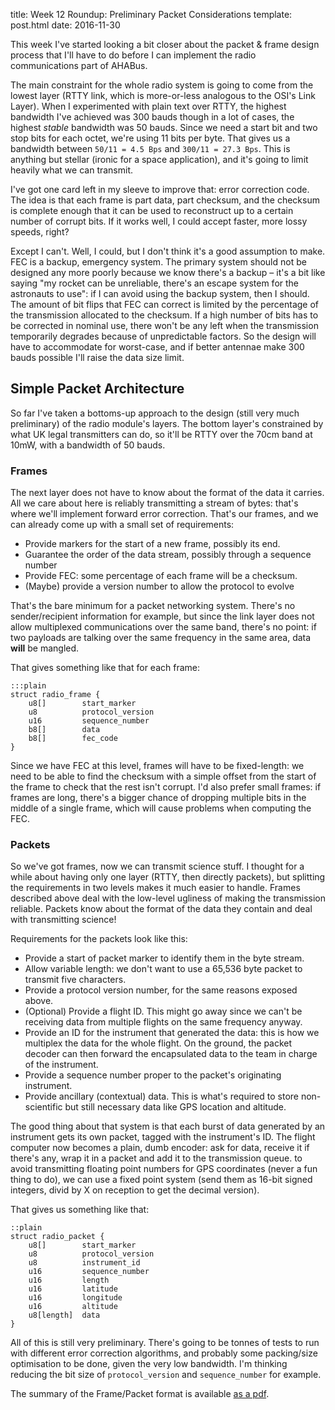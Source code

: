 title: Week 12 Roundup: Preliminary Packet Considerations 
template: post.html
date: 2016-11-30

This week I've started looking a bit closer about the packet & frame design
process that I'll have to do before I can implement the radio communications
part of AHABus.

The main constraint for the whole radio system is going to come from the lowest
layer (RTTY link, which is more-or-less analogous to the OSI's Link Layer). When
I experimented with plain text over RTTY, the highest bandwidth I've achieved
was 300 bauds though in a lot of cases, the highest _stable_ bandwidth was
50 bauds. Since we need a start bit and two stop bits for each octet, we're
using 11 bits per byte. That gives us a bandwidth between `50/11 = 4.5 Bps` and
`300/11 = 27.3 Bps`. This is anything but stellar (ironic for a space
application), and it's going to limit heavily what we can transmit.

I've got one card left in my sleeve to improve that: error correction code. The
idea is that each frame is part data, part checksum, and the checksum is
complete enough that it can be used to reconstruct up to a certain number of 
corrupt bits. If it works well, I could accept faster, more lossy speeds, right?

Except I can't. Well, I could, but I don't think it's a good assumption to make.
FEC is a backup, emergency system. The primary system should not be designed
any more poorly because we know there's a backup – it's a bit like saying "my
rocket can be unreliable, there's an escape system for the astronauts to use":
if I can avoid using the backup system, then I should. The amount of bit flips
that FEC can correct is limited by the percentage of the transmission allocated
to the checksum. If a high number of bits has to be corrected in nominal use,
there won't be any left when the transmission temporarily degrades because of
unpredictable factors. So the design will have to accommodate for worst-case,
and if better antennae make 300 bauds possible I'll raise the data size limit.

## Simple Packet Architecture

So far I've taken a bottoms-up approach to the design (still very much
preliminary) of the radio module's layers. The bottom layer's constrained by
what UK legal transmitters can do, so it'll be RTTY over the 70cm band at 10mW,
with a bandwidth of 50 bauds.

### Frames
   
The next layer does not have to know about the format of the data it carries.
All we care about here is reliably transmitting a stream of bytes: that's where
we'll implement forward error correction. That's our frames, and we can already
come up with a small set of requirements:

 * Provide markers for the start of a new frame, possibly its end.
 * Guarantee the order of the data stream, possibly through a sequence number
 * Provide FEC: some percentage of each frame will be a checksum.
 * (Maybe) provide a version number to allow the protocol to evolve

That's the bare minimum for a packet networking system. There's no
sender/recipient information for example, but since the link layer does not
allow multiplexed communications over the same band, there's no point: if two
payloads are talking over the same frequency in the same area, data **will** be
mangled.

That gives something like that for each frame:

    :::plain
    struct radio_frame {
        u8[]        start_marker
        u8          protocol_version
        u16         sequence_number
        b8[]        data
        b8[]        fec_code
    }

Since we have FEC at this level, frames will have to be fixed-length: we need
to be able to find the checksum with a simple offset from the start of the frame
to check that the rest isn't corrupt. I'd also prefer small frames: if frames
are long, there's a bigger chance of dropping multiple bits in the middle of a
single frame, which will cause problems when computing the FEC.

### Packets

So we've got frames, now we can transmit science stuff. I thought for a while
about having only one layer (RTTY, then directly packets), but splitting the
requirements in two levels makes it much easier to handle. Frames described
above deal with the low-level ugliness of making the transmission reliable.
Packets know about the format of the data they contain and deal with
transmitting science!

Requirements for the packets look like this:

 * Provide a start of packet marker to identify them in the byte stream.
 * Allow variable length: we don't want to use a 65,536 byte packet to transmit
   five characters.
 * Provide a protocol version number, for the same reasons exposed above.
 * (Optional) Provide a flight ID. This might go away since we can't be
   receiving data from multiple flights on the same frequency anyway.
 * Provide an ID for the instrument that generated the data: this is how we
   multiplex the data for the whole flight. On the ground, the packet decoder
   can then forward the encapsulated data to the team in charge of the
   instrument.
 * Provide a sequence number proper to the packet's originating instrument.
 * Provide ancillary (contextual) data. This is what's required to store
   non-scientific but still necessary data like GPS location and altitude.

The good thing about that system is that each burst of data generated by an
instrument gets its own packet, tagged with the instrument's ID. The flight
computer now becomes a plain, dumb encoder: ask for data, receive it if there's
any, wrap it in a packet and add it to the transmission queue. to avoid
transmitting floating point numbers for GPS coordinates (never a fun thing to
do), we can use a fixed point system (send them as 16-bit signed integers,
divid by X on reception to get the decimal version).

That gives us something like that:

    ::plain
    struct radio_packet {
        u8[]        start_marker
        u8          protocol_version
        u8          instrument_id
        u16         sequence_number
        u16         length
        u16         latitude
        u16         longitude
        u16         altitude
        u8[length]  data
    }

All of this is still very preliminary. There's going to be tonnes of tests to
run with different error correction algorithms, and probably some packing/size
optimisation to be done, given the very low bandwidth. I'm thinking reducing
the bit size of `protocol_version` and `sequence_number` for example.

The summary of the Frame/Packet format is available [as a pdf][1].

 [1]: /static/files/fcore-packets.pdf